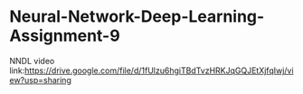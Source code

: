 # Neural-Network-Deep-Learning-Assignment-9
NNDL video link:https://drive.google.com/file/d/1fUlzu6hgiTBdTvzHRKJqGQJEtXjfqIwj/view?usp=sharing


